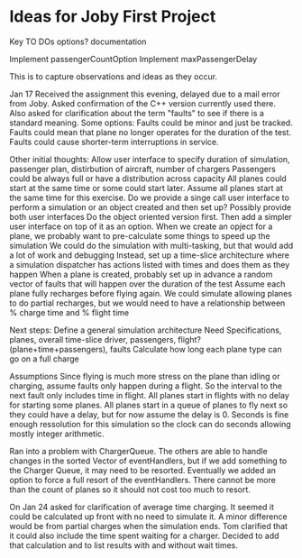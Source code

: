 #  Ideas for Joby First Project

Key TO DOs
options?
documentation

Implement passengerCountOption
Implement maxPassengerDelay

This is to capture observations and ideas as they occur.

Jan 17
Received the assignment this evening, delayed due to a mail error from Joby.
Asked confirmation of the C++ version currently used there.
Also asked for clarification about the term "faults" to see if there is a standard meaning.
    Some options:
    Faults could be minor and just be tracked.
    Faults could mean that plane no longer operates for the duration of the test.
    Faults could cause shorter-term interruptions in service.

Other initial thoughts:
    Allow user interface to specify duration of simulation, passenger plan, distirbution of aircraft, number of chargers
    Passengers could be always full or have a distribution across capacity
    All planes could start at the same time or some could start later.
        Assume all planes start at the same time for this exercise.
    Do we provide a singe call user interface to perform a simulation or an object created and then set up?
        Possibly provide both user interfaces
        Do the object oriented version first. Then add a simpler user interface on top of it as an option.
    When we create an opject for a plane, we probably want to pre-calculate some things to speed up the simulation
    We could do the simulation with multi-tasking, but that would add a lot of work and debugging
        Instead, set up a time-slice architecture where a simulation dispatcher has actions listed with times and does them as they happen
    When a plane is created, probably set up in advance a random vector of faults that will happen over the duration of the test
    Assume each plane fully recharges before flying again.
            We could simulate allowing planes to do partial recharges,
            but we would need to have a relationship between % charge time and % flight time

Next steps:
    Define a general simulation architecture
    Need Specifications, planes, overall time-slice driver, passengers, flight? (plane+time+passengers), faults
    Calculate how long each plane type can go on a full charge
    
Assumptions
    Since flying is much more stress on the plane than idling or charging, assume faults only happen during a flight.
        So the interval to the next fault only includes time in flight.
    All planes start in flights with no delay for starting some planes.
        All planes start in a queue of planes to fly next so they could have a delay, but for now assume the delay is 0.
    Seconds is fine enough ressolution for this simulation so the clock can do seconds allowing mostly integer arithmetic.
    
Ran into a problem with ChargerQueue. The others are able to handle changes in the sorted Vector of eventHandlers,
but if we add something to the Charger Queue, it may need to be resorted. Eventually we added an option to force
a full resort of the eventHandlers. There cannot be more than the count of planes so it should not cost too much to resort.

On Jan 24 asked for clarification of average time charging. It seemed it could be
    calculated up front with no need to simulate it.
    A minor difference would be from partial charges when the simulation ends.
    Tom clarified that it could also include the time spent waiting for a charger.
    Decided to add that calculation and to list results with and without wait times.
